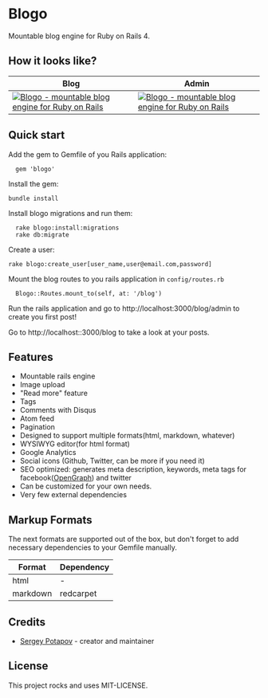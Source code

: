 # Blogo

Mountable blog engine for Ruby on Rails 4.

## How it looks like?

<table cellspacing="0">
    <thread>
        <tr>
            <th>Blog</th>
            <th>Admin</th>
        </tr>
    </thread>
    <tbody>
        <tr>
            <td>
                <a href="http://i1078.photobucket.com/albums/w484/greyblake/blogo_mountable_blog_rails_engine.png" target="blog">
                    <img src="http://i1078.photobucket.com/albums/w484/greyblake/th_blogo_mountable_blog_rails_engine.png" border="0" title="Blogo - mountable blog engine for Ruby on Rails" alt="Blogo - mountable blog engine for Ruby on Rails" style=""></a>
                </a>
            </td>
            <td>
                <a href="http://i1078.photobucket.com/albums/w484/greyblake/blogo_admin_mountable_blog_rails_engine.png" target="admin">
                    <img src="http://i1078.photobucket.com/albums/w484/greyblake/th_blogo_admin_mountable_blog_rails_engine.png" border="0" title="Blogo - mountable blog engine for Ruby on Rails(admin)" alt="Blogo - mountable blog engine for Ruby on Rails" style=""></a>
                </a>
            </td>
        </tr>
    </tbody>
</table>


## Quick start


Add the gem to Gemfile of you Rails application:

```
  gem 'blogo'
```

Install the gem:

```
bundle install
```

Install blogo migrations and run them:

```
  rake blogo:install:migrations
  rake db:migrate
```


Create a user:

```
rake blogo:create_user[user_name,user@email.com,password]
```

Mount the blog routes to you rails application in `config/routes.rb`

```
  Blogo::Routes.mount_to(self, at: '/blog')
```

Run the rails application and go to http://localhost:3000/blog/admin to create you first post!

Go to http://localhost::3000/blog to take a look at your posts.


## Features

* Mountable rails engine
* Image upload
* "Read more" feature
* Tags
* Comments with Disqus
* Atom feed
* Pagination
* Designed to support multiple formats(html, markdown, whatever)
* WYSIWYG editor(for html format)
* Google Analytics
* Social icons (Github, Twitter, can be more if you need it)
* SEO optimized: generates meta description, keywords, meta tags for facebook([OpenGraph](http://ogp.me/)) and twitter
* Can be customized for your own needs.
* Very few external dependencies


## Markup Formats


The next formats are supported out of the box, but don't forget to
add necessary dependencies to your Gemfile manually.

| Format   | Dependency |
|----------|------------|
| html     | -          |
| markdown | redcarpet  |


## Credits

* [Sergey Potapov](https://github.com/greyblake) - creator and maintainer

## License

This project rocks and uses MIT-LICENSE.
